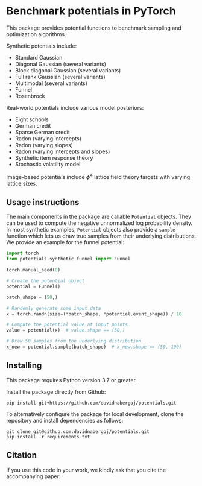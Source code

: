 # Benchmark potentials in PyTorch

This package provides potential functions to benchmark sampling and optimization algorithms.

Synthetic potentials include:
* Standard Gaussian
* Diagonal Gaussian (several variants)
* Block diagonal Gaussian (several variants)
* Full rank Gaussian (several variants)
* Multimodal (several variants)
* Funnel
* Rosenbrock

Real-world potentials include various model posteriors:
* Eight schools
* German credit
* Sparse German credit
* Radon (varying intercepts)
* Radon (varying slopes)
* Radon (varying intercepts and slopes)
* Synthetic item response theory
* Stochastic volatility model

Image-based potentials include $\phi^4$ lattice field theory targets with varying lattice sizes.

## Usage instructions
The main components in the package are callable `Potential` objects.
They can be used to compute the negative unnormalized log probability density.
In most synthetic examples, `Potential` objects also provide a `sample` function which lets us draw true samples from their underlying distributions.
We provide an example for the funnel potential: 

```python
import torch
from potentials.synthetic.funnel import Funnel

torch.manual_seed(0)

# Create the potential object
potential = Funnel()

batch_shape = (50,)

# Randomly generate some input data
x = torch.randn(size=(*batch_shape, *potential.event_shape)) / 10

# Compute the potential value at input points
value = potential(x)  # value.shape == (50,)

# Draw 50 samples from the underlying distribution
x_new = potential.sample(batch_shape)  # x_new.shape == (50, 100)
```

## Installing

This package requires Python version 3.7 or greater.

Install the package directly from Github:
```
pip install git+https://github.com/davidnabergoj/potentials.git
```

To alternatively configure the package for local development, clone the repository and install dependencies as follows:

```
git clone git@github.com:davidnabergoj/potentials.git
pip install -r requirements.txt
```

## Citation
If you use this code in your work, we kindly ask that you cite the accompanying paper:

```

```